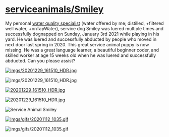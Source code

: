 <link rel="prerender" href="https://serviceanimals.github.io/Smiley/">

# [serviceanimals/](https://github.com/serviceanimals/serviceanimals.github.io)[Smiley](https://github.com/serviceanimals/Smiley)

My personal [water quality specialist](WQS.md) (water offered by me; distilled, +filtered well water, +onTapWater), service dog Smiley was luered multiple times and successfully dognapped on Sunday, January 3rd 2021 while playing in his yard. He was luered and successfully abducted by people who moved in next door last spring in 2020.  This great service animal puppy is now missing.  He was a great language learner, a beautiful beginner coder, and skilled worker at age 15 weeks old when he was luered and successfully abducted.  Can you please assist?

[![imgs/20201229_161510_HDR.jpg](https://github.com/serviceanimals/Smiley/raw/master/imgs/20201229_161510_HDR.jpg)](https://github.com/serviceanimals/Smiley/raw/master/imgs/20201229_161510_HDR.jpg)

![imgs/20201229_161510_HDR.jpg](https://github.com/serviceanimals/Smiley/raw/master/imgs/20201229_161510_HDR.jpg)

[![20201229_161510_HDR.jpg](https://github.com/serviceanimals/Smiley/raw/master/20201229_161510_HDR.jpg)](https://github.com/serviceanimals/Smiley/raw/master/20201229_161510_HDR.jpg)

![20201229_161510_HDR.jpg](https://github.com/serviceanimals/Smiley/raw/master/20201229_161510_HDR.jpg)

![Service Animal Smiley](imgs/20201229_161510_HDR.jpg)

[![imgs/gifs/20201112_1035.gif](https://github.com/serviceanimals/Smiley/raw/master/imgs/gifs/20201112_1035.gif)](https://github.com/serviceanimals/Smiley/raw/master/imgs/gifs/20201112_1035.gif)

![imgs/gifs/20201112_1035.gif](https://github.com/serviceanimals/Smiley/raw/master/imgs/gifs/20201112_1035.gif)

<!-- [Issues at this repository](https://github.com/serviceanimals/Smiley/issues)

[Pulls at this repository](https://github.com/serviceanimals/Smiley/pulls)

Smiley README.md EOF -->
